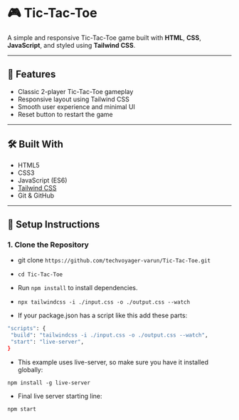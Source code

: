 # 🎮 Tic-Tac-Toe

A simple and responsive Tic-Tac-Toe game built with **HTML**, **CSS**, **JavaScript**, and styled using **Tailwind CSS**.

---

## 🚀 Features

- Classic 2-player Tic-Tac-Toe gameplay
- Responsive layout using Tailwind CSS
- Smooth user experience and minimal UI
- Reset button to restart the game

---

## 🛠️ Built With

- HTML5
- CSS3
- JavaScript (ES6)
- [Tailwind CSS](https://tailwindcss.com/)
- Git & GitHub

---

## 🔧 Setup Instructions

### 1. Clone the Repository

- git clone `https://github.com/techvoyager-varun/Tic-Tac-Toe.git`

- `cd Tic-Tac-Toe`

-  Run `npm install` to install dependencies.

- `npx tailwindcss -i ./input.css -o ./output.css --watch`

- If your package.json has a script like this add these parts:
 
 ```bash
 "scripts": {
  "build": "tailwindcss -i ./input.css -o ./output.css --watch",
  "start": "live-server",
}
```

- This example uses live-server, so make sure you have it installed globally:

 `npm install -g live-server`

- Final live server starting line:

 ``` bash
 npm start
```


